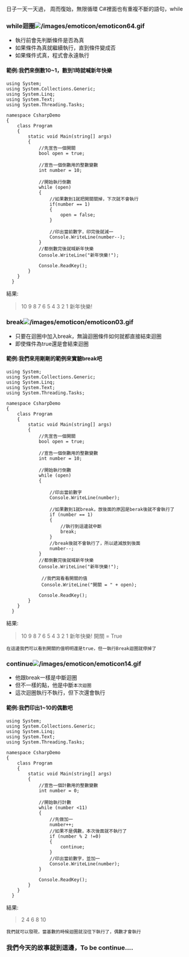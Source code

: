 日子一天一天過，
周而復始，無限循環
C#裡面也有重複不斷的語句，while

### while迴圈![/images/emoticon/emoticon64.gif](/images/emoticon/emoticon64.gif)
* 執行前會先判斷條件是否為真
* 如果條件為真就繼續執行，直到條件變成否
* 如果條件式真，程式會永遠執行

#### 範例:我們來倒數10~1，數到1時就喊新年快樂
```
using System;
using System.Collections.Generic;
using System.Linq;
using System.Text;
using System.Threading.Tasks;

namespace CsharpDemo
{
    class Program
    {
        static void Main(string[] args)
        {
            //先宣告一個開關
            bool open = true;

            //宣告一個倒數用的整數變數
            int number = 10;

            //開始執行倒數
            while (open)
            {
                //如果數到1就把開關關掉，下次就不會執行
                if(number == 1)
                {
                    open = false;
                }

                //印出當前數字，印完後就減一
                Console.WriteLine(number--);
            }
            //都倒數完後就喊新年快樂
            Console.WriteLine("新年快樂!");

            Console.ReadKey();
        }
    }
  }
  ```
  
  結果:
  >10
9
8
7
6
5
4
3
2
1
新年快樂!

### break![/images/emoticon/emoticon03.gif](/images/emoticon/emoticon03.gif)
* 只要在迴圈中加入break，無論迴圈條件如何就都直接結束迴圈
* 即使條件為true還是會結束迴圈
#### 範例:我們來用剛剛的範例來實驗break吧
```
using System;
using System.Collections.Generic;
using System.Linq;
using System.Text;
using System.Threading.Tasks;

namespace CsharpDemo
{
    class Program
    {
        static void Main(string[] args)
        {
            //先宣告一個開關
            bool open = true;

            //宣告一個倒數用的整數變數
            int number = 10;

            //開始執行倒數
            while (open)
            {
               
                //印出當前數字
                Console.WriteLine(number);

                //如果數到1就break，放後面的原因是berak後就不會執行了
                if (number == 1)
                {
                    //執行到這邊就中斷
                    break;
                }
                //break後就不會執行了，所以遞減放到後面
                number--;
            }
            //都倒數完後就喊新年快樂
            Console.WriteLine("新年快樂!");
            
             //我們寫看看開關的值
             Console.WriteLine("開關 = " + open);

            Console.ReadKey();
        }
    }
  }
  ```
  
  結果:
  >10
9
8
7
6
5
4
3
2
1
新年快樂!
開關 = True

`在這邊我們可以看到開關的值明明還是true，但一執行Break迴圈就停掉了`

### continue![/images/emoticon/emoticon14.gif](/images/emoticon/emoticon14.gif)
* 他跟break一樣是中斷迴圈
* 但不一樣的點，他是中斷`本次迴圈`
* 這次迴圈執行不執行，但下次還會執行

#### 範例:我們印出1~10的偶數吧
```
using System;
using System.Collections.Generic;
using System.Linq;
using System.Text;
using System.Threading.Tasks;

namespace CsharpDemo
{
    class Program
    {
        static void Main(string[] args)
        {
            //宣告一個計數用的整數變數
            int number = 0;

            //開始執行計數
            while (number <11)
            {
                //先做加一
                number++;
                //如果不是偶數，本次後面就不執行了
                if (number % 2 !=0)
                {
                    continue;
                }
                //印出當前數字，並加一
                Console.WriteLine(number);
            }

            Console.ReadKey();
        }
    }
  }
  ```
  
  結果:
  >2
4
6
8
10

`我們就可以發現，當基數的時候迴圈就沒往下執行了，偶數才會執行`

### 我們今天的故事就到這邊，To be continue....